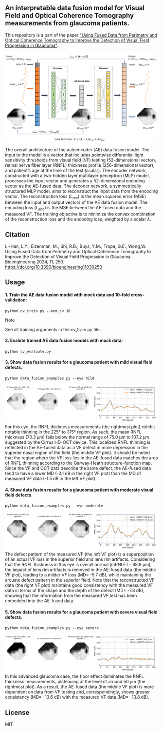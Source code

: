 ## An interpretable data fusion model for Visual Field and Optical Coherence Tomography measurements from glaucoma patients.
This repository is a part of the paper ["Using Fused Data from Perimetry and Optical Coherence Tomography to Improve the Detection of Visual Field Progression in Glaucoma"](https://www.mdpi.com/2306-5354/11/3/250).

![AE_architecture](https://github.com/lcapacitor/glaucoma-vf-oct-data-fusion/blob/main/figures/ae_architecture.jpg)

The overall architecture of the autoencoder (AE) data fusion model. The input to the model is a vector that includes pointwise differential light sensitivity thresholds from visual field (VF) testing (52-dimensional vector), retinal nerve fiber layer (RNFL) thickness profile (256-dimensional vector), and patient’s age at the time of the test (scalar). The encoder network, constructed with a two-hidden layer multilayer perceptron (MLP) model, processes the input vector and generates a 52-dimensional encoding vector as the AE-fused data. The decoder network, a symmetrically structured MLP model, aims to reconstruct the input data from the encoding vector. The reconstruction loss ($L_{rec}$) is the mean squared error (MSE) between the input and output vectors of the AE data fusion model. The encoding loss ($L_{enc}$) is the MSE between the AE-fused data and the measured VF. The training objective is to minimize the convex combination of the reconstruction loss and the encoding loss, weighted by a scalar $\lambda$. 

## Citation
Li-Han, L.Y.; Eizenman, M.; Shi, R.B.; Buys, Y.M.; Trope, G.E.; Wong,W. Using Fused Data from Perimetry and Optical Coherence Tomography to Improve the Detection of Visual Field Progression in Glaucoma. Bioengineering 2024, 11, 250. https://doi.org/10.3390/bioengineering11030250

## Usage
#### 1. Train the AE data fusion model with mock data and 10-fold cross-validation:
```
python cv_train.py --num_cv 10
```
> [!NOTE]
> See all training arguments in the cv_train.py file.

#### 2. Evalute trained AE data fusion models with mock data:
```
python cv_evaluate.py
```

#### 3. Show data fusion results for a glaucoma patient with mild visual field defects.
```
python data_fusion_examples.py --eye mild
```
![mild_eye](https://github.com/lcapacitor/glaucoma-vf-oct-data-fusion/blob/main/figures/example_mild.jpg)
For this eye, the RNFL thickness measurements (the rightmost plot) exhibit notable thinning in the 225° to 315° region. As such, the mean RNFL thickness (70.3 µm) falls below the normal range of 75.0 µm to 107.2 µm suggested by the Cirrus HD-OCT device. This localized RNFL thinning is reflected in the AE-fused data as a VF defect in more depression in the superior nasal region of the field (the middle VF plot). It should be noted that the region where the VF loss lies in the AE-fused data matches the area of RNFL thinning according to the Garway-Heath structure-function map. Since the VF and OCT data describe the same defect, the AE-fused data tend to have a lower MD (-3.1 dB in the right VF plot) than the MD of measured VF data (-1.5 dB in the left VF plot). 


#### 4. Show data fusion results for a glaucoma patient with moderate visual field defects.
```
python data_fusion_examples.py --eye moderate
```
![moderate_eye](https://github.com/lcapacitor/glaucoma-vf-oct-data-fusion/blob/main/figures/example_moderate.jpg)
The defect pattern of the measured VF (the left VF plot) is a superposition of an actual VF loss in the superior field and lens rim artifacts. Considering that the RNFL thickness in this eye is overall normal (mRNLFT= 88.9 µm), the impact of lens rim artifacts is removed in the AE-fused data (the middle VF plot), leading to a milder VF loss (MD= -5.7 dB), while maintaining the arcuate defect pattern in the superior field. Note that the reconstructed VF data (the right VF plot) maintains good consistency with the measured VF data in terms of the shape and the depth of the defect (MD= -7.8 dB), showing that the information from the measured VF test has been embedded into the AE-fused data. 


#### 5. Show data fusion results for a glaucoma patient with severe visual field defects.
```
python data_fusion_examples.py --eye severe
```
![severe_eye](https://github.com/lcapacitor/glaucoma-vf-oct-data-fusion/blob/main/figures/example_severe.jpg)
In this advanced glaucoma case, the floor effect dominates the RNFL thickness measurements, plateauing at the level of around 50 µm (the rightmost plot). As a result, the AE-fused data (the middle VF plot) is more dependent on data from VF testing and, correspondingly, shows greater consistency (MD= -13.6 dB) with the measured VF data (MD= -13.8 dB).

## License
MIT
